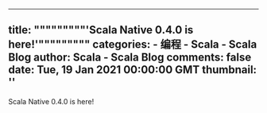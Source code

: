 
---
title: """""""""'Scala Native 0.4.0 is here!'"""""""""
categories: 
    - 编程
    - Scala - Scala Blog
author: Scala - Scala Blog
comments: false
date: Tue, 19 Jan 2021 00:00:00 GMT
thumbnail: ''
---

<div>   
Scala Native 0.4.0 is here!  
</div>
            